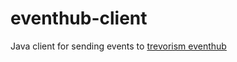 # eventhub-client
Java client for sending events to [trevorism eventhub](https://github.com/trevorism/eventhub)

